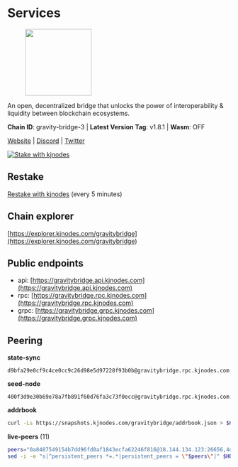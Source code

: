 # Services

<figure><img src="https://raw.githubusercontent.com/kj89/testnet_manuals/main/pingpub/logos/gravitybridge.png" width="150" alt=""><figcaption></figcaption></figure>

An open, decentralized bridge that unlocks the power of  interoperability & liquidity between blockchain ecosystems.

**Chain ID**: gravity-bridge-3 | **Latest Version Tag**: v1.8.1 | **Wasm**: OFF

[Website](https://www.gravitybridge.net) | [Discord](https://discord.gg/ARV8dTSjAk) | [Twitter](https://twitter.com/gravity_bridge)

[![Stake with kjnodes](https://i.ibb.co/cr44Q8j/button-stake-with-kjnodes.png)](https://restake.app/gravitybridge/gravityvaloper1nw3uavthnjwsgrrjzav2wdg9m0pw7k4fc7hvlz)

## Restake

[Restake with kjnodes](https://restake.app/gravitybridge/gravityvaloper1nw3uavthnjwsgrrjzav2wdg9m0pw7k4fc7hvlz) (every 5 minutes)
## Chain explorer
[https://explorer.kjnodes.com/gravitybridge](https://explorer.kjnodes.com/gravitybridge)

## Public endpoints

* api: [https://gravitybridge.api.kjnodes.com](https://gravitybridge.api.kjnodes.com)
* rpc: [https://gravitybridge.rpc.kjnodes.com](https://gravitybridge.rpc.kjnodes.com)
* grpc: [https://gravitybridge.grpc.kjnodes.com](https://gravitybridge.grpc.kjnodes.com)

## Peering

**state-sync**

```text
d9bfa29e0cf9c4ce0cc9c26d98e5d97228f93b0b@gravitybridge.rpc.kjnodes.com:26656
```

**seed-node**

```text
400f3d9e30b69e78a7fb891f60d76fa3c73f0ecc@gravitybridge.rpc.kjnodes.com:26659
```

**addrbook**
```bash
curl -Ls https://snapshots.kjnodes.com/gravitybridge/addrbook.json > $HOME/.gravity/config/addrbook.json
```

**live-peers** (11)
```bash
peers="0a8487549154b7dd96fd0af1843ecfa62246f816@18.144.134.123:26656,4d94ca2877c879e016620681fde7c22bc23bbc6d@185.119.118.113:3000,94a09a149acbaf7435d8d4082fd6100598e1fee0@157.90.5.119:26656,56a8349703e8f5c97c452c7e45f5bcaac966ccbf@207.180.204.110:26656,572d417e11368f588d110efdeb7102a6a3c0752d@161.35.224.108:26656,d9bfa29e0cf9c4ce0cc9c26d98e5d97228f93b0b@65.109.88.38:26656,5be48b960e6fc61c0879e86854b9f05d3ddc3522@46.4.91.49:27656,3a6315842c5121087b9a3bef769d20ab64e21091@46.8.220.127:26656,1f43c723cb26092e20263905cbd71609d87a9c00@172.104.202.149:26656,58dcaae5a8186fcbce6b6a4e9bdcd9f2b4c9cc80@38.242.252.64:26656,8bc91ffabd860b6b54766ac3788d7c284e45b964@174.138.30.240:26656"
sed -i -e "s|^persistent_peers *=.*|persistent_peers = \"$peers\"|" $HOME/.gravity/config/config.toml
```
